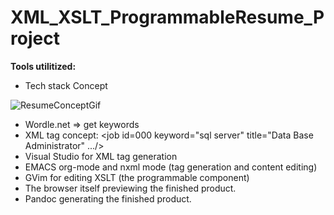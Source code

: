 # XML_XSLT_ProgrammableResume_Project

<!--<img src="https://github.com/RayNieva/XML_XSLT_ProgrammableResume_Project/blob/master/ezgif.com-gif-maker.gif" alt="Where is image">-->

**Tools utilitized:**
* Tech stack Concept

![ResumeConceptGif](https://github.com/RayNieva/XML_XSLT_ProgrammableResume_Project/blob/master/14wz9e.gif)


* Wordle.net => get keywords
* XML tag concept: \<job id=000 keyword="sql server" title="Data Base Administrator" ...\/\> 
* Visual Studio for XML tag generation
* EMACS org-mode and nxml mode (tag generation and content editing)
* GVim for editing XSLT (the programmable component)
* The browser itself previewing the finished product.
* Pandoc generating the finished product.
